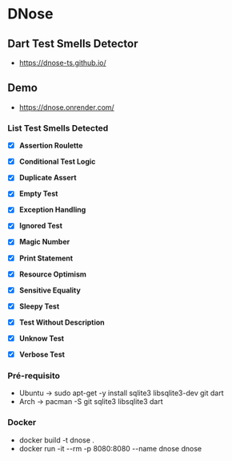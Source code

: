 # DNose
## Dart Test Smells Detector

- https://dnose-ts.github.io/

## Demo

- https://dnose.onrender.com/

### List Test Smells Detected

- [x] **Assertion Roulette**
- [x] **Conditional Test Logic**
- [x] **Duplicate Assert**
- [x] **Empty Test**
- [x] **Exception Handling**
- [x] **Ignored Test**
- [x] **Magic Number**
- [x] **Print Statement**
- [x] **Resource Optimism**
- [x] **Sensitive Equality**
- [x] **Sleepy Test**
- [x] **Test Without Description**
- [x] **Unknow Test**
- [x] **Verbose Test**


### Pré-requisito

- Ubuntu -> sudo apt-get -y install sqlite3 libsqlite3-dev git dart
- Arch -> pacman -S git sqlite3 libsqlite3 dart


### Docker

- docker build -t dnose .
- docker run -it --rm -p 8080:8080 --name dnose dnose

